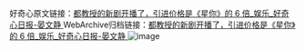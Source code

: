 好奇心原文链接：[都教授的新剧开播了，引进价格是《星你》的 6 倍_娱乐_好奇心日报-晏文静 ](https://www.qdaily.com/articles/9697.html)
WebArchive归档链接：[都教授的新剧开播了，引进价格是《星你》的 6 倍_娱乐_好奇心日报-晏文静 ](http://web.archive.org/web/20160709213255/http://www.qdaily.com/articles/9697.html)
![image](http://ww3.sinaimg.cn/large/007d5XDply1g3vgbdnk1nj30u03bnb29)